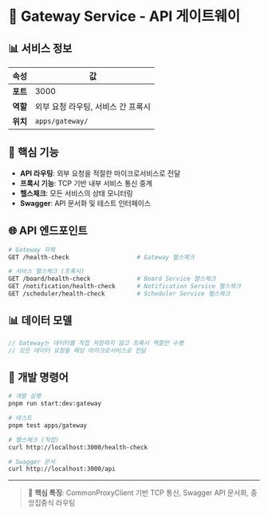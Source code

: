 # 🎯 Gateway Service - API 게이트웨이

## 📊 서비스 정보

| 속성     | 값                                 |
| -------- | ---------------------------------- |
| **포트** | 3000                               |
| **역할** | 외부 요청 라우팅, 서비스 간 프록시 |
| **위치** | `apps/gateway/`                    |

## 🎯 핵심 기능

- **API 라우팅**: 외부 요청을 적절한 마이크로서비스로 전달
- **프록시 기능**: TCP 기반 내부 서비스 통신 중계
- **헬스체크**: 모든 서비스의 상태 모니터링
- **Swagger**: API 문서화 및 테스트 인터페이스

## 🌐 API 엔드포인트

```bash
# Gateway 자체
GET /health-check                   # Gateway 헬스체크

# 서비스 헬스체크 (프록시)
GET /board/health-check             # Board Service 헬스체크
GET /notification/health-check      # Notification Service 헬스체크
GET /scheduler/health-check         # Scheduler Service 헬스체크
```

## 📊 데이터 모델

```typescript
// Gateway는 데이터를 직접 저장하지 않고 프록시 역할만 수행
// 모든 데이터 요청을 해당 마이크로서비스로 전달
```

## 🔧 개발 명령어

```bash
# 개발 실행
pnpm run start:dev:gateway

# 테스트
pnpm test apps/gateway

# 헬스체크 (직접)
curl http://localhost:3000/health-check

# Swagger 문서
curl http://localhost:3000/api
```

---

> 📝 **핵심 특징**: CommonProxyClient 기반 TCP 통신, Swagger API 문서화, 중앙집중식 라우팅
